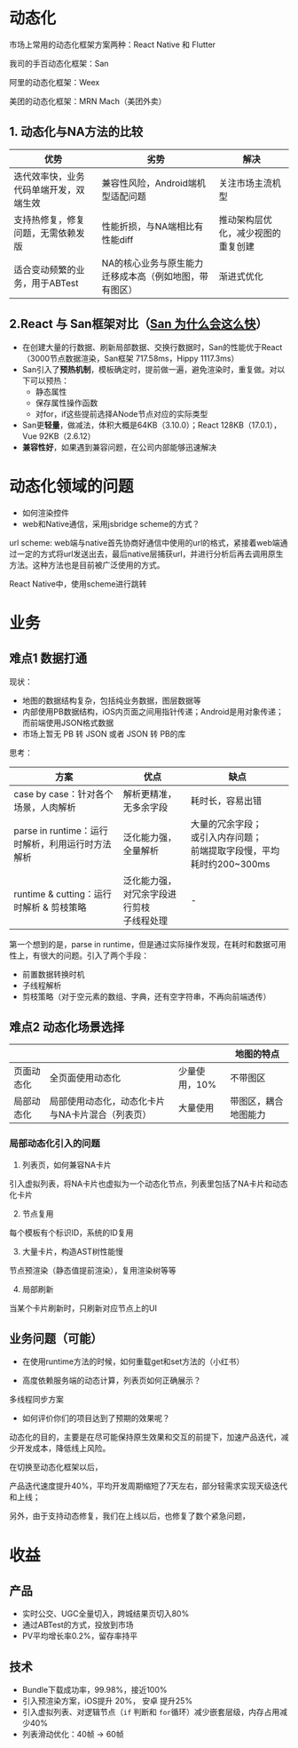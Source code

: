 # 动态化

市场上常用的动态化框架方案两种：React Native 和 Flutter

我司的手百动态化框架：San

阿里的动态化框架：Weex

美团的动态化框架：MRN Mach（美团外卖）

## 1. 动态化与NA方法的比较

| 优势                                   | 劣势                                                   | 解决                               |
| -------------------------------------- | ------------------------------------------------------ | ---------------------------------- |
| 迭代效率快，业务代码单端开发，双端生效 | 兼容性风险，Android端机型适配问题                      | 关注市场主流机型                   |
| 支持热修复，修复问题，无需依赖发版     | 性能折损，与NA端相比有性能diff                         | 推动架构层优化，减少视图的重复创建 |
| 适合变动频繁的业务，用于ABTest         | NA的核心业务与原生能力迁移成本高（例如地图，带有图区） | 渐进式优化                         |

## 2.React 与 San框架对比（[San 为什么会这么快](https://efe.baidu.com/blog/san-perf/)）

- 在创建大量的行数据、刷新局部数据、交换行数据时，San的性能优于React（3000节点数据渲染，San框架 717.58ms，Hippy 1117.3ms）
- San引入了**预热机制**，模板确定时，提前做一遍，避免渲染时，重复做。对以下可以预热：
  - 静态属性
  - 保存属性操作函数
  - 对for，if这些提前选择ANode节点对应的实际类型
- San更**轻量**，做减法，体积大概是64KB（3.10.0）；React 128KB（17.0.1），Vue 92KB（2.6.12）
- **兼容性好**，如果遇到兼容问题，在公司内部能够迅速解决

# 动态化领域的问题

- 如何渲染控件
- web和Native通信，采用jsbridge scheme的方式？

url scheme: web端与native首先协商好通信中使用的url的格式，紧接着web端通过一定的方式将url发送出去，最后native层捕获url，并进行分析后再去调用原生方法。这种方法也是目前被广泛使用的方式。

React Native中，使用scheme进行跳转

# 业务

## 难点1 数据打通

现状：

- 地图的数据结构复杂，包括纯业务数据，图层数据等
- 内部使用PB数据结构，iOS内页面之间用指针传递；Android是用对象传递；而前端使用JSON格式数据
- 市场上暂无 PB 转 JSON 或者 JSON 转 PB的库

思考：

| 方案                                             | 优点                                         | 缺点                                                         |
| ------------------------------------------------ | -------------------------------------------- | ------------------------------------------------------------ |
| case by case：针对各个场景，人肉解析             | 解析更精准，无多余字段                       | 耗时长，容易出错                                             |
| parse in runtime：运行时解析，利用运行时方法解析 | 泛化能力强，全量解析                         | 大量的冗余字段；<br>或引入内存问题；<br>前端提取字段慢，平均耗时约200~300ms |
| runtime & cutting：运行时解析 & 剪枝策略         | 泛化能力强，对冗余字段进行剪枝<br>子线程处理 | -                                                            |

第一个想到的是，parse in runtime，但是通过实际操作发现，在耗时和数据可用性上，有很大的问题。引入了两个手段：

- 前置数据转换时机
- 子线程解析
- 剪枝策略（对于空元素的数组、字典，还有空字符串，不再向前端透传）



## 难点2 动态化场景选择

|            |                                                  |               | 地图的特点           |
| ---------- | ------------------------------------------------ | ------------- | -------------------- |
| 页面动态化 | 全页面使用动态化                                 | 少量使用，10% | 不带图区             |
| 局部动态化 | 局部使用动态化，动态化卡片与NA卡片混合（列表页） | 大量使用      | 带图区，耦合地图能力 |

### 局部动态化引入的问题

1. 列表页，如何兼容NA卡片

引入虚拟列表，将NA卡片也虚拟为一个动态化节点，列表里包括了NA卡片和动态化卡片

2. 节点复用

每个模板有个标识ID，系统的ID复用

3. 大量卡片，构造AST树性能慢

节点预渲染（静态值提前渲染），复用渲染树等等

4. 局部刷新

当某个卡片刷新时，只刷新对应节点上的UI



## 业务问题（可能）

- 在使用runtime方法的时候，如何重载get和set方法的（小红书）

- 高度依赖服务端的动态计算，列表页如何正确展示？

多线程同步方案

- 如何评价你们的项目达到了预期的效果呢？

动态化的目的，主要是在尽可能保持原生效果和交互的前提下，加速产品迭代，减少开发成本，降低线上风险。

在切换至动态化框架以后，

产品迭代速度提升40%，平均开发周期缩短了7天左右，部分轻需求实现天级迭代和上线；

另外，由于支持动态修复，我们在上线以后，也修复了数个紧急问题，

# 收益

## 产品

- 实时公交、UGC全量切入，跨城结果页切入80%
- 通过ABTest的方式，投放到市场
- PV平均增长率0.2%，留存率持平

## 技术

- Bundle下载成功率，99.98%，接近100%
- 引入预渲染方案，iOS提升 20%， 安卓 提升25%
- 引入虚拟列表、对逻辑节点（`if` 判断和 `for`循环）减少嵌套层级，内存占用减少40%
- 列表滑动优化：40帧 -> 60帧